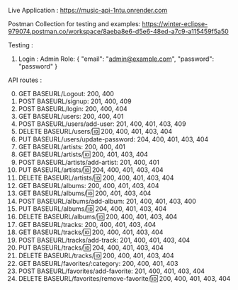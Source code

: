 Live Application : https://music-api-1ntu.onrender.com 


Postman Collection for testing and examples: https://winter-eclipse-979074.postman.co/workspace/8aeba8e6-d5e6-48ed-a7c9-a115459f5a50

Testing :
1. Login :
   Admin Role:
{
 "email": "admin@example.com",
 "password": "password"
}


API routes :

0. GET BASEURL/Logout: 200, 400
1. POST BASEURL/signup: 201, 400, 409
2. POST BASEURL/login: 200, 400, 404
3. GET BASEURL/users: 200, 400, 401
4. POST BASEURL/users/add-user: 201, 400, 401, 403, 409
5. DELETE BASEURL/users/:id: 200, 400, 401, 403, 404
6. PUT BASEURL/users/update-password: 204, 400, 401, 403, 404
7. GET BASEURL/artists: 200, 400, 401
8. GET BASEURL/artists/:id: 200, 401, 403, 404
9. POST BASEURL/artists/add-artist: 201, 400, 401
10. PUT BASEURL/artists/:id: 204, 400, 401, 403, 404
11. DELETE BASEURL/artists/:id: 200, 400, 401, 403, 404
12. GET BASEURL/albums: 200, 400, 401, 403, 404
13. GET BASEURL/albums/:id: 200, 401, 403, 404
14. POST BASEURL/albums/add-album: 201, 400, 401, 403, 400
15. PUT BASEURL/albums/:id: 204, 400, 401, 403, 404
16. DELETE BASEURL/albums/:id: 200, 400, 401, 403, 404
17. GET BASEURL/tracks: 200, 400, 401, 403, 404
18. GET BASEURL/tracks/:id: 200, 400, 401, 403, 404
19. POST BASEURL/tracks/add-track: 201, 400, 401, 403, 404
20. PUT BASEURL/tracks/:id: 204, 400, 401, 403, 404
21. DELETE BASEURL/tracks/:id: 200, 400, 401, 403, 404
22. GET BASEURL/favorites/:category: 200, 400, 401, 403
23. POST BASEURL/favorites/add-favorite: 201, 400, 401, 403, 404
24. DELETE BASEURL/favorites/remove-favorite/:id: 200, 400, 401, 403, 404
